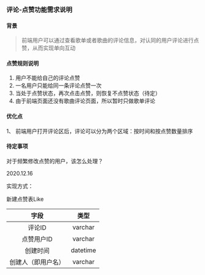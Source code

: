 ### 评论-点赞功能需求说明

#### 背景

> 前端用户可以通过查看歌单或者歌曲的评论信息，对认同的用户评论进行点赞，从而实现单向互动

#### 点赞规则说明

1. 用户不能给自己的评论点赞
2. 一名用户只能给同一条评论点赞一次
3. 当处于点赞状态，再次点击点赞，则恢复不点赞状态（待定）
4. 由于前端页面还没有歌曲评论页面，所以暂时只做歌单评论

#### 优化点

1、 前端用户打开评论区后，评论可以分为两个区域：按时间和按点赞数量排序



#### 待定事项

对于频繁修改点赞的用户，该怎么处理？

2020.12.16 





实现方式：

新建点赞表Like

|        字段        |   类型   |
| :----------------: | :------: |
|       评论ID       | varchar  |
|     点赞用户ID     | varchar  |
|      创建时间      | datetime |
| 创建人（即用户名） | varchar  |

